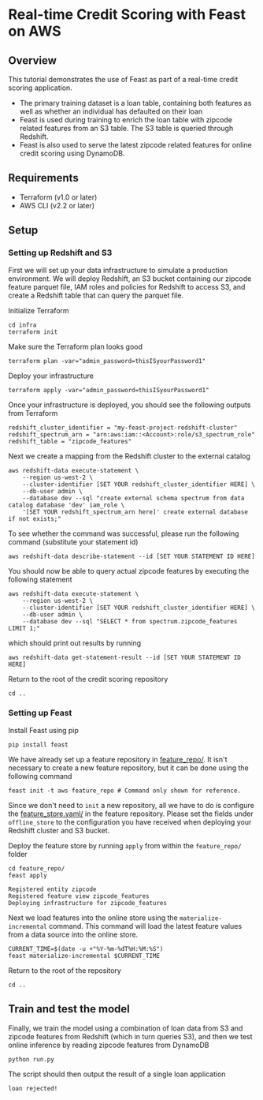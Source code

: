 # Real-time Credit Scoring with Feast on AWS

## Overview

This tutorial demonstrates the use of Feast as part of a real-time credit scoring application.
* The primary training dataset is a loan table, containing both features as well as whether an individual has defaulted on their loan
* Feast is used during training to enrich the loan table with zipcode related features from an S3 table. The S3 table is queried through Redshift.
* Feast is also used to serve the latest zipcode related features for online credit scoring using DynamoDB.

## Requirements

* Terraform (v1.0 or later)
* AWS CLI (v2.2 or later)

## Setup

### Setting up Redshift and S3

First we will set up your data infrastructure to simulate a production environment. We will deploy Redshift, an S3 
bucket containing our zipcode feature parquet file, IAM roles and policies for Redshift to access S3, and create a 
Redshift table that can query the parquet file. 

Initialize Terraform
```
cd infra
terraform init
```

Make sure the Terraform plan looks good
```
terraform plan -var="admin_password=thisISyourPassword1"
```

Deploy your infrastructure
```
terraform apply -var="admin_password=thisISyourPassword1"
```

Once your infrastructure is deployed, you should see the following outputs from Terraform
```
redshift_cluster_identifier = "my-feast-project-redshift-cluster"
redshift_spectrum_arn = "arn:aws:iam::<Account>:role/s3_spectrum_role"
redshift_table = "zipcode_features"
```

Next we create a mapping from the Redshift cluster to the external catalog
```
aws redshift-data execute-statement \
    --region us-west-2 \
    --cluster-identifier [SET YOUR redshift_cluster_identifier HERE] \
    --db-user admin \
    --database dev --sql "create external schema spectrum from data catalog database 'dev' iam_role \
    '[SET YOUR redshift_spectrum_arn here]' create external database if not exists;"
```

To see whether the command was successful, please run the following command (substitute your statement id)
```
aws redshift-data describe-statement --id [SET YOUR STATEMENT ID HERE]
``` 

You should now be able to query actual zipcode features by executing the following statement
```
aws redshift-data execute-statement \
    --region us-west-2 \
    --cluster-identifier [SET YOUR redshift_cluster_identifier HERE] \
    --db-user admin \
    --database dev --sql "SELECT * from spectrum.zipcode_features LIMIT 1;"
```
which should print out results by running
```
aws redshift-data get-statement-result --id [SET YOUR STATEMENT ID HERE]
```

Return to the root of the credit scoring repository
```
cd ..
```

### Setting up Feast

Install Feast using pip

```
pip install feast
```

We have already set up a feature repository in [feature_repo/](feature_repo/). It isn't necessary to create a new
feature repository, but it can be done using the following command
```
feast init -t aws feature_repo # Command only shown for reference.
```

Since we don't need to `init` a new repository, all we have to do is configure the 
[feature_store.yaml/](feature_repo/feature_store.yaml) in the feature repository. Please set the fields under
`offline_store` to the configuration you have received when deploying your Redshift cluster and S3 bucket.

Deploy the feature store by running `apply` from within the `feature_repo/` folder
```
cd feature_repo/
feast apply
```
```
Registered entity zipcode
Registered feature view zipcode_features
Deploying infrastructure for zipcode_features
```

Next we load features into the online store using the `materialize-incremental` command. This command will load the
latest feature values from a data source into the online store.

```
CURRENT_TIME=$(date -u +"%Y-%m-%dT%H:%M:%S")
feast materialize-incremental $CURRENT_TIME
```

Return to the root of the repository
```
cd ..
```

## Train and test the model

Finally, we train the model using a combination of loan data from S3 and zipcode features from Redshift
(which in turn queries S3), and then we test online inference by reading zipcode features from DynamoDB 

```
python run.py
```
The script should then output the result of a single loan application
```
loan rejected!
```

